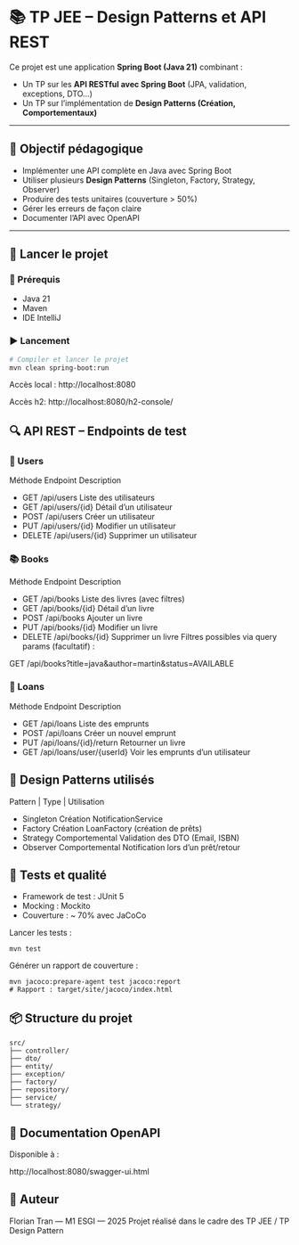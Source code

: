 # 📚 TP JEE – Design Patterns et API REST

Ce projet est une application **Spring Boot (Java 21)** combinant :
- Un TP sur les **API RESTful avec Spring Boot** (JPA, validation, exceptions, DTO…)
- Un TP sur l’implémentation de **Design Patterns (Création, Comportementaux)**

---

## 📌 Objectif pédagogique

- Implémenter une API complète en Java avec Spring Boot
- Utiliser plusieurs **Design Patterns** (Singleton, Factory, Strategy, Observer)
- Produire des tests unitaires (couverture > 50%)
- Gérer les erreurs de façon claire
- Documenter l’API avec OpenAPI

---

## 🚀 Lancer le projet

### 🔧 Prérequis
- Java 21
- Maven
- IDE IntelliJ

### ▶️ Lancement

```bash
# Compiler et lancer le projet
mvn clean spring-boot:run
```
Accès local : http://localhost:8080

Accès h2: http://localhost:8080/h2-console/

## 🔍 API REST – Endpoints de test
### 📘 Users

Méthode	Endpoint	Description
- GET	/api/users	Liste des utilisateurs
- GET	/api/users/{id}	Détail d’un utilisateur
- POST	/api/users	Créer un utilisateur
- PUT	/api/users/{id}	Modifier un utilisateur
- DELETE	/api/users/{id}	Supprimer un utilisateur

### 📚 Books
Méthode	Endpoint	Description
- GET	/api/books	Liste des livres (avec filtres)
- GET	/api/books/{id}	Détail d’un livre
- POST	/api/books	Ajouter un livre
- PUT	/api/books/{id}	Modifier un livre
- DELETE	/api/books/{id}	Supprimer un livre
Filtres possibles via query params (facultatif) :

GET /api/books?title=java&author=martin&status=AVAILABLE

### 🔁 Loans
Méthode	Endpoint	Description
- GET	/api/loans	Liste des emprunts
- POST	/api/loans	Créer un nouvel emprunt
- PUT	/api/loans/{id}/return	Retourner un livre
- GET	/api/loans/user/{userId}	Voir les emprunts d’un utilisateur

## 🧠 Design Patterns utilisés
Pattern	| Type |	Utilisation
- Singleton	Création	NotificationService
- Factory	Création	LoanFactory (création de prêts)
- Strategy	Comportemental	Validation des DTO (Email, ISBN)
- Observer	Comportemental	Notification lors d’un prêt/retour

## 🧪 Tests et qualité
  - Framework de test : JUnit 5
  - Mocking : Mockito
  - Couverture : ~ 70% avec JaCoCo

  Lancer les tests :
```
mvn test
```
   Générer un rapport de couverture :
```
mvn jacoco:prepare-agent test jacoco:report
# Rapport : target/site/jacoco/index.html
```

## 📦 Structure du projet
```
src/
├── controller/
├── dto/
├── entity/
├── exception/
├── factory/
├── repository/
├── service/
└── strategy/
```
## 📄 Documentation OpenAPI

Disponible à :

http://localhost:8080/swagger-ui.html

## 👤 Auteur

Florian Tran — M1 ESGI — 2025
Projet réalisé dans le cadre des TP JEE / TP Design Pattern
